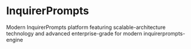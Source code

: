 # InquirerPrompts
Modern InquirerPrompts platform featuring scalable-architecture technology and advanced enterprise-grade for modern inquirerprompts-engine
